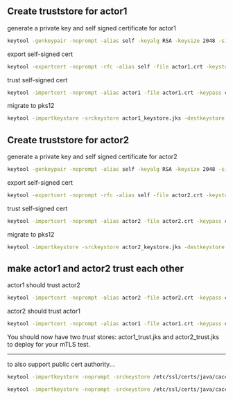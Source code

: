 Create truststore for actor1
-----------------

generate a private key and self signed certificate for actor1

```bash
keytool -genkeypair -noprompt -alias self -keyalg RSA -keysize 2048 -sigalg SHA256withRSA -dname "CN=actor1" -validity 365 -keypass changeit -keystore actor1_keystore.jks -storepass changeit -storetype JKS
```

export self-signed cert

```bash
keytool -exportcert -noprompt -rfc -alias self -file actor1.crt -keystore actor1_keystore.jks -storepass changeit -storetype JKS
```

trust self-signed cert

```bash
keytool -importcert -noprompt -alias actor1 -file actor1.crt -keypass changeit -keystore actor1_keystore.jks -storepass changeit -storetype JKS
```

migrate to pks12

```bash
keytool -importkeystore -srckeystore actor1_keystore.jks -destkeystore actor1_keystore.jks -deststoretype pkcs12
```

Create truststore for actor2
-----------------

generate a private key and self signed certificate for actor2

```bash
keytool -genkeypair -noprompt -alias self -keyalg RSA -keysize 2048 -sigalg SHA256withRSA -dname "CN=actor2" -validity 365 -keypass changeit -keystore actor2_keystore.jks -storepass changeit -storetype JKS
```

export self-signed cert

```bash
keytool -exportcert -noprompt -rfc -alias self -file actor2.crt -keystore actor2_keystore.jks -storepass changeit -storetype JKS
```

trust self-signed cert

```bash
keytool -importcert -noprompt -alias actor2 -file actor2.crt -keypass changeit -keystore actor2_keystore.jks -storepass changeit -storetype JKS

```

migrate to pks12

```bash
keytool -importkeystore -srckeystore actor2_keystore.jks -destkeystore actor2_keystore.jks -deststoretype pkcs12
```

make actor1 and actor2 trust each other
------------------

actor1 should trust actor2

```bash
keytool -importcert -noprompt -alias actor2 -file actor2.crt -keypass changeit -keystore actor1_keystore.jks -storepass changeit -storetype JKS
```

actor2 should trust actor1

```bash
keytool -importcert -noprompt -alias actor1 -file actor1.crt -keypass changeit -keystore actor2_keystore.jks -storepass changeit -storetype JKS
```

You should now have two *trust* stores: actor1_trust.jks and actor2_trust.jks to deploy for your mTLS test.

---------------------------------
to also support public cert authority...

```bash
keytool -importkeystore -noprompt -srckeystore /etc/ssl/certs/java/cacerts -destkeystore actor1_trust.jks -deststoretype JKS -srcstorepass changeit -deststorepass changeit

keytool -importkeystore -noprompt -srckeystore /etc/ssl/certs/java/cacerts -destkeystore actor2_trust.jks -deststoretype JKS -srcstorepass changeit -deststorepass changeit
```
